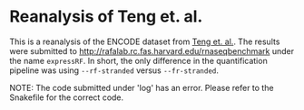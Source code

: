 # Reanalysis of Teng et. al.

This is a reanalysis of the ENCODE dataset from [Teng et. al.](http://genomebiology.biomedcentral.com/articles/10.1186/s13059-016-0940-1).
The results were submitted to http://rafalab.rc.fas.harvard.edu/rnaseqbenchmark under the name `expressRF`.
In short, the only difference in the quantification pipeline was using `--rf-stranded` versus `--fr-stranded`.

NOTE: The code submitted under 'log' has an error. Please refer to the Snakefile for the correct code.
